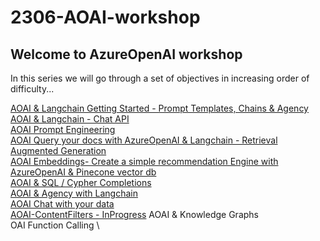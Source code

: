 # 2306-AOAI-workshop


## Welcome to AzureOpenAI workshop
In this series we will go through a set of objectives in increasing order of difficulty...

[AOAI & Langchain Getting Started - Prompt Templates, Chains & Agency](./notebooks/Completions%20with%20AOAI%20%26%20Langchain.ipynb) \
[AOAI & Langchain - Chat API](./notebooks/AOAI-Langchain-advanced.ipynb) \
[AOAI Prompt Engineering](./notebooks/AOAI-prompt-engineering.ipynb) \
[AOAI Query your docs with AzureOpenAI & Langchain - Retrieval Augmented Generation](./notebooks/AOAI-query-your-docs.ipynb) \
[AOAI Embeddings- Create a simple recommendation Engine with AzureOpenAI & Pinecone vector db](./notebooks/AOAI-Embeddings-RecommendationEngine.ipynb) \
[AOAI & SQL / Cypher Completions](./notebooks/AOAI-SQL-Cypher-Completions.ipynb) \
[AOAI & Agency with Langchain](./notebooks/AOAI-Langchain%20agency.ipynb) \
[AOAI Chat with your data](./notebooks/AOAI-Chat-with-your-data.py)     
[AOAI-ContentFilters - InProgress](./notebooks/AOAI-ContentFilters.py) 
AOAI & Knowledge Graphs \
OAI Function Calling \


